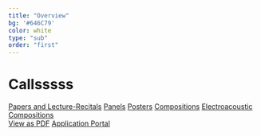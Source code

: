 ```yaml
---
title: "Overview"
bg: '#646C79'
color: white
type: "sub"
order: "first"
---
```

# Callsssss
<div>
<a href="#cfc" class="btn btn-outline-dark btn-lg mr-1" role="button">Papers and Lecture-Recitals</a>
<a href="#cfp" class="btn btn-outline-dark btn-lg mr-1" role="button">Panels</a>
<a href="#cfpos" class="btn btn-outline-dark btn-lg mr-1" role="button">Posters</a>
<a href="#composition" class="btn btn-outline-dark btn-lg mr-1" role="button">Compositions</a>
<a href="#composition" class="btn btn-outline-dark btn-lg mr-1" role="button">Electroacoustic Compositions</a>
</div>

<div>
<a href="docs/BFE-RMA-Research-Students-Conference-2022-CFP.pdf" class="btn vspace btn-dark btn-lg mr-1" role="button">View as PDF</a>
<a href="https://forms.gle/Yf7m4unNjkNcoUta6" class="btn vspace btn-success btn-lg mr-1" role="button"><i class="fa fa-arrow-right" aria-hidden="true"></i> Application Portal</a>
</div>


